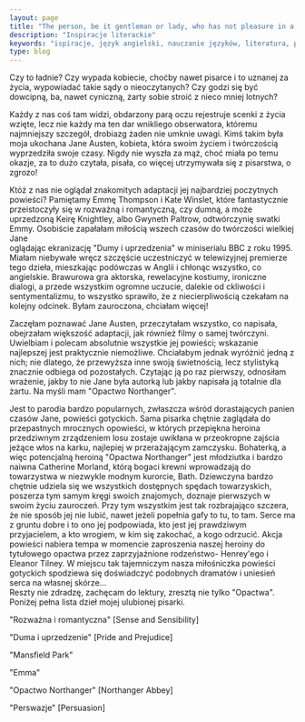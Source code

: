 ```yaml
---
layout: page
title: "The person, be it gentleman or lady, who has not pleasure in a good novel, must be intolerably stupid" Jane Austen
description: "Inspiracje literackie"
keywords: "ispiracje, język angielski, nauczanie języków, literatura, pisarze brytyjscy, wielkie pisarki"
type: blog
---
```


Czy to ładnie? Czy wypada kobiecie, choćby nawet pisarce i to uznanej za życia, wypowiadać takie sądy o nieoczytanych? 
Czy godzi się być dowcipną, ba, nawet cyniczną, żarty sobie stroić z nieco mniej lotnych? 

Każdy z nas coś tam widzi, obdarzony parą oczu rejestruje scenki z życia wzięte, lecz nie każdy ma ten dar wnikliego obserwatora, 
któremu najmniejszy szczegół, drobiazg żaden nie umknie uwagi. Kimś takim była moja ukochana Jane Austen, kobieta, która swoim życiem 
i twórczością wyprzedziła swoje czasy. Nigdy nie wyszła za mąż, choć miała po temu okazje, za to dużo czytała, pisała, 
co więcej utrzymywała się z pisarstwa, o zgrozo! 

Któż z nas nie oglądał znakomitych adaptacji jej najbardziej poczytnych powieści? Pamiętamy Emmę Thompson i Kate Winslet, które 
fantastycznie przeistoczyły się w rozważną i romantyczną, czy dumną, a może uprzedzoną Keirę Knightley,
albo Gwyneth Paltrow, odtwórczynię swatki Emmy. Osobiście zapałałam miłością wszech czasów do twórczości wielkiej Jane  
oglądając ekranizację "Dumy i uprzedzenia" w  miniserialu BBC z roku 1995. Miałam niebywałe wręcz szczęście 
uczestniczyć w telewizyjnej premierze tego dzieła, mieszkając podówczas w Anglii i chłonąc wszystko, co angielskie.
Brawurowa gra aktorska, rewelacyjne kostiumy, ironiczne dialogi, a przede wszystkim ogromne uczucie, 
dalekie od ckliwości i sentymentalizmu, to wszystko sprawiło, że z niecierpliwością czekałam na kolejny odcinek. 
Byłam zauroczona, chciałam więcej! 

Zaczęłam poznawać Jane Austen, przeczytałam wszystko, co napisała, obejrzałam większość adaptacji, 
jak również filmy o samej twórczyni. Uwielbiam i polecam absolutnie wszystkie jej powieści; wskazanie najlepszej jest praktycznie 
niemożliwe. Chciałabym jednak wyróżnić jedną z nich; nie dlatego, że przewyższa inne swoją świetnością, 
lecz stylistyką znacznie odbiega od pozostałych. Czytając ją po raz pierwszy, odnosiłam wrażenie, 
jakby to nie Jane była autorką lub jakby napisała ją totalnie dla żartu. 
Na myśli mam "Opactwo Northanger". 

Jest to parodia bardzo popularnych, zwłaszcza wśród dorastających panien czasów Jane, powieści gotyckich.
Sama pisarka chętnie zaglądała do przepastnych mrocznych opowieści, 
w których przepiękna heroina przedziwnym zrządzeniem losu zostaje uwikłana w przeokropne zajścia jeżące włos na karku, najlepiej w 
przerażającym zamczysku. 
Bohaterką, a więc potencjalną heroiną "Opactwa Northanger" jest młodziutka i bardzo naiwna Catherine Morland, którą bogaci krewni 
wprowadzają do towarzystwa w niezwykle modnym kurorcie, Bath. Dziewczyna bardzo chętnie udziela się we wszystkich dostępnych 
spędach towarzyskich, poszerza tym samym kręgi swoich znajomych, doznaje pierwszych w swoim życiu zauroczeń. Przy tym wszystkim jest 
tak rozbrajająco szczera, że nie sposób jej nie lubić, nawet jeżeli popełnia gafy to tu, to tam. Serce ma z gruntu dobre i to ono jej 
podpowiada, kto jest jej prawdziwym przyjacielem, a kto wrogiem, w kim się zakochać, a kogo odrzucić. Akcja powieści nabiera tempa 
w momencie zaproszenia naszej heroiny do tytułowego opactwa przez zaprzyjaźnione rodzeństwo- Henrey'ego i Eleanor Tilney. W miejscu 
tak tajemniczym nasza miłośniczka powieści gotyckich spodziewa się doświadczyć podobnych dramatów i uniesień serca na własnej skórze...  
Reszty nie zdradzę, zachęcam do lektury, zresztą nie tylko "Opactwa". Poniżej pełna lista dzieł mojej ulubionej pisarki.

"Rozważna i romantyczna" [Sense and Sensibility]

"Duma i uprzedzenie" [Pride and Prejudice]

"Mansfield Park"

"Emma"

"Opactwo Northanger" [Northanger Abbey]

"Perswazje" [Persuasion]



